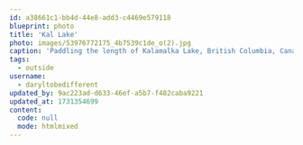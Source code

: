 ```yaml
---
id: a38661c1-bb4d-44e8-add3-c4469e579118
blueprint: photo
title: 'Kal Lake'
photo: images/53976772175_4b7539c1de_o(2).jpg
caption: 'Paddling the length of Kalamalka Lake, British Columbia, Canada'
tags:
  - outside
username:
  - daryltobedifferent
updated_by: 9ac223ad-d633-46ef-a5b7-f482caba9221
updated_at: 1731354699
content:
  code: null
  mode: htmlmixed
---
```

